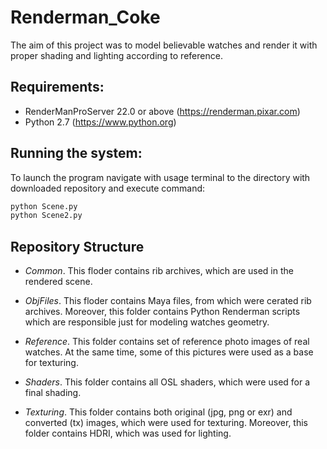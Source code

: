 # Renderman_Coke
The aim of this project was to model believable watches and render it with proper shading and lighting according to reference.

## Requirements:

- RenderManProServer 22.0 or above (https://renderman.pixar.com)
- Python 2.7 (https://www.python.org)

## Running the system:

To launch the program navigate with usage terminal to the directory with downloaded repository and execute command:

```sh
python Scene.py
python Scene2.py
```
## Repository Structure

- *Common*. This floder contains rib archives, which are used in the rendered scene.

- *ObjFiles*.  This floder contains Maya files, from which were cerated rib archives. Moreover, this folder contains Python Renderman scripts which are responsible just for modeling watches geometry.

- *Reference*. This folder contains set of reference photo images of real watches. At the same time, some of this pictures were used as a base for texturing.

- *Shaders*. This folder contains all OSL shaders, which were used for a final shading. 

- *Texturing*. This folder contains both original (jpg, png or exr) and converted (tx) images, which were used for texturing. Moreover, this folder contains HDRI, which was used for lighting.  

